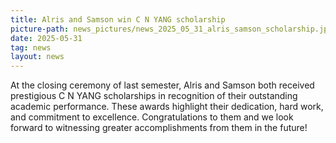 ```yaml
---
title: Alris and Samson win C N YANG scholarship
picture-path: news_pictures/news_2025_05_31_alris_samson_scholarship.jpg
date: 2025-05-31
tag: news
layout: news
---
```


At the closing ceremony of last semester, Alris and Samson both received prestigious C N YANG scholarships in recognition of their outstanding academic performance. These awards highlight their dedication, hard work, and commitment to excellence. Congratulations to them and we look forward to witnessing greater accomplishments from them in the future!